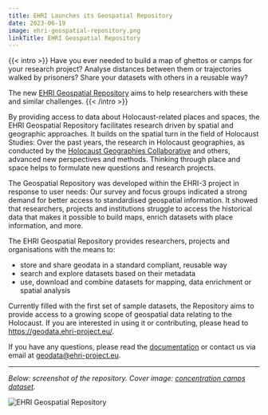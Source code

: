 ```yaml
---
title: EHRI Launches its Geospatial Repository
date: 2023-06-19
image: ehri-geospatial-repository.png
linkTitle: EHRI Geospatial Repository
---
```


{{< intro >}}
Have you ever needed to build a map of ghettos or camps for your research project? Analyse 
distances between them or trajectories walked by prisoners? Share your datasets with others 
in a reusable way?

The new [EHRI Geospatial Repository](https://geodata.ehri-project.eu/) aims to help researchers with these and similar challenges.
{{< /intro >}}

By providing access to data about Holocaust-related places and spaces, the EHRI Geospatial Repository 
facilitates research driven by spatial and geographic approaches. It builds on the spatial turn in the
field of Holocaust Studies: Over the past years, the research in Holocaust geographies, as conducted by
the [Holocaust Geographies Collaborative](http://holocaustgeographies.org/) and others, advanced new 
perspectives and methods. Thinking through place and space helps to formulate new questions and research projects.

The Geospatial Repository was developed within the EHRI-3 project in response to user needs: Our survey and 
focus groups indicated a strong demand for better access to standardised geospatial information. It showed 
that researchers, projects and institutions struggle to access the historical data that makes it possible 
to build maps, enrich datasets with place information, and more.

The EHRI Geospatial Repository provides researchers, projects and organisations with the means to:

- store and share geodata in a standard compliant, reusable way
- search and explore datasets based on their metadata
- use, download and combine datasets for mapping, data enrichment or spatial analysis

Currently filled with the first set of sample datasets, the Repository aims to provide access to a 
growing scope of geospatial data relating to the Holocaust. If you are interested in using it or 
contributing, please head to https://geodata.ehri-project.eu/.

If you have any questions, please read the [documentation](http://documentation.ehri-project.eu/en/latest/geospatial/) 
or contact us via email at geodata@ehri-project.eu.

---

_Below: screenshot of the repository. Cover image: [concentration camps dataset](https://geodata.ehri-project.eu/geonetwork/srv/eng/catalog.search#/metadata/52302460-13fd-4914-b496-2f0230e996e1)._

![EHRI Geospatial Repository](./ehri-geospatial-repository-screenshot.png)

